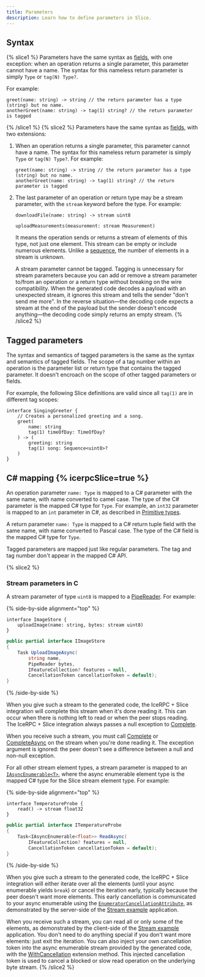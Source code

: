 ```yaml
---
title: Parameters
description: Learn how to define parameters in Slice.
---
```


## Syntax

{% slice1 %}
Parameters have the same syntax as [fields](fields), with one exception: when an operation returns a single parameter,
this parameter cannot have a name. The syntax for this nameless return parameter is simply `Type` or `tag(N) Type?`.

For example:

```slice
greet(name: string) -> string // the return parameter has a type (string) but no name.
anotherGreet(name: string) -> tag(1) string? // the return parameter is tagged
```

{% /slice1 %}
{% slice2 %}
Parameters have the same syntax as [fields](fields), with two extensions:

1. When an operation returns a single parameter, this parameter cannot have a name. The syntax for this nameless return
parameter is simply `Type` or `tag(N) Type?`. For example:

    ```slice
    greet(name: string) -> string // the return parameter has a type (string) but no name.
    anotherGreet(name: string) -> tag(1) string? // the return parameter is tagged
    ```

2. The last parameter of an operation or return type may be a stream parameter, with the `stream` keyword before the
type. For example:

    ```slice
    downloadFile(name: string) -> stream uint8

    uploadMeasurements(measurement: stream Measurement)
    ```

    It means the operation sends or returns a stream of elements of this type, not just one element. This stream can be
    empty or include numerous elements. Unlike a [sequence](sequence-types), the number of elements in a stream is
    unknown.

    A stream parameter cannot be tagged. Tagging is unnecessary for stream parameters because you can add or remove a
    stream parameter to/from an operation or a return type without breaking on the wire compatibility. When the
    generated code decodes a payload with an unexpected stream, it ignores this stream and tells the sender "don't send
    me more". In the reverse situation—the decoding code expects a stream at the end of the payload but the sender
    doesn't encode anything—the decoding code simply returns an empty stream.
{% /slice2 %}

## Tagged parameters

The syntax and semantics of tagged parameters is the same as the syntax and semantics of tagged fields. The scope of a
tag number within an operation is the parameter list or return type that contains the tagged parameter. It doesn't
encroach on the scope of other tagged parameters or fields.

For example, the following Slice definitions are valid since all `tag(1)` are in different tag scopes:

```slice
interface SingingGreeter {
    // Creates a personalized greeting and a song.
    greet(
        name: string
        tag(1) timeOfDay: TimeOfDay?
    ) -> (
        greeting: string
        tag(1) song: Sequence<uint8>?
    )
}
```

## C# mapping {% icerpcSlice=true %}

An operation parameter `name: Type` is mapped to a C# parameter with the same name, with name converted to camel case.
The type of the C# parameter is the mapped C# type for `Type`. For example, an `int32` parameter is mapped to an `int`
parameter in C#, as described in [Primitive types](primitive-types).

A return parameter `name: Type` is mapped to a C# return tuple field with the same name, with name converted to Pascal
case. The type of the C# field is the mapped C# type for `Type`.

Tagged parameters are mapped just like regular parameters. The tag and tag number don't appear in the mapped C# API.

{% slice2 %}
### Stream parameters in C #

A stream parameter of type `uint8` is mapped to a [PipeReader]. For example:

{% side-by-side alignment="top" %}

```slice
interface ImageStore {
    uploadImage(name: string, bytes: stream uint8)
}
```

```csharp
public partial interface IImageStore
{
    Task UploadImageAsync(
        string name,
        PipeReader bytes,
        IFeatureCollection? features = null,
        CancellationToken cancellationToken = default);
}
```

{% /side-by-side %}

When you give such a stream to the generated code, the IceRPC + Slice integration will complete this stream when it's
done reading it. This can occur when there is nothing left to read or when the peer stops reading. The IceRPC + Slice
integration always passes a null exception to [Complete].

When you receive such a stream, you must call [Complete] or [CompleteAsync] on the stream when you're done reading it.
The exception argument is ignored: the peer doesn't see a difference between a null and non-null exception.

For all other stream element types, a stream parameter is mapped to an [`IAsyncEnumerable<T>`], where
the async enumerable element type is the mapped C# type for the Slice stream element type. For example:

{% side-by-side alignment="top" %}

```slice
interface TemperatureProbe {
    read() -> stream float32
}
```

```csharp
public partial interface ITemperatureProbe
{
    Task<IAsyncEnumerable<float>> ReadAsync(
        IFeatureCollection? features = null,
        CancellationToken cancellationToken = default);
}
```

{% /side-by-side %}

When you give such a stream to the generated code, the IceRPC + Slice integration will either iterate over all the
elements (until your async enumerable yields `break`) or cancel the iteration early, typically because the peer doesn't
want more elements. This early cancellation is communicated to your async enumerable using the
[`EnumeratorCancellationAttribute`], as demonstrated by the server-side of the [Stream example] application.

When you receive such a stream, you can read all or only some of the elements, as demonstrated by the client-side of the
[Stream example] application. You don't need to do anything special if you don't want more elements:
just exit the iteration. You can also inject your own cancellation token into the async enumerable stream provided by
the generated code, with the [WithCancellation] extension method. This injected cancellation token is used to cancel a
blocked or slow read operation on the underlying byte stream. {% /slice2 %}

[`EnumeratorCancellationAttribute`]: https://learn.microsoft.com/en-us/dotnet/api/system.runtime.compilerservices.enumeratorcancellationattribute
[PipeReader]: https://learn.microsoft.com/en-us/dotnet/api/system.io.pipelines.pipereader
[Complete]: https://learn.microsoft.com/en-us/dotnet/api/system.io.pipelines.pipereader.complete
[CompleteAsync]: https://learn.microsoft.com/en-us/dotnet/api/system.io.pipelines.pipereader.completeasync
[Stream example]: https://github.com/icerpc/icerpc-csharp/tree/main/examples/slice/Stream
[WithCancellation]: https://learn.microsoft.com/en-us/dotnet/api/system.threading.tasks.taskasyncenumerableextensions.withcancellation
[`IAsyncEnumerable<T>`]: https://learn.microsoft.com/en-us/dotnet/api/system.collections.generic.iasyncenumerable-1
